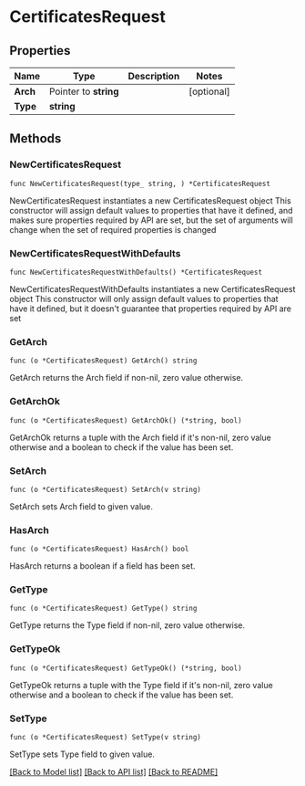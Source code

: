 # CertificatesRequest

## Properties

Name | Type | Description | Notes
------------ | ------------- | ------------- | -------------
**Arch** | Pointer to **string** |  | [optional] 
**Type** | **string** |  | 

## Methods

### NewCertificatesRequest

`func NewCertificatesRequest(type_ string, ) *CertificatesRequest`

NewCertificatesRequest instantiates a new CertificatesRequest object
This constructor will assign default values to properties that have it defined,
and makes sure properties required by API are set, but the set of arguments
will change when the set of required properties is changed

### NewCertificatesRequestWithDefaults

`func NewCertificatesRequestWithDefaults() *CertificatesRequest`

NewCertificatesRequestWithDefaults instantiates a new CertificatesRequest object
This constructor will only assign default values to properties that have it defined,
but it doesn't guarantee that properties required by API are set

### GetArch

`func (o *CertificatesRequest) GetArch() string`

GetArch returns the Arch field if non-nil, zero value otherwise.

### GetArchOk

`func (o *CertificatesRequest) GetArchOk() (*string, bool)`

GetArchOk returns a tuple with the Arch field if it's non-nil, zero value otherwise
and a boolean to check if the value has been set.

### SetArch

`func (o *CertificatesRequest) SetArch(v string)`

SetArch sets Arch field to given value.

### HasArch

`func (o *CertificatesRequest) HasArch() bool`

HasArch returns a boolean if a field has been set.

### GetType

`func (o *CertificatesRequest) GetType() string`

GetType returns the Type field if non-nil, zero value otherwise.

### GetTypeOk

`func (o *CertificatesRequest) GetTypeOk() (*string, bool)`

GetTypeOk returns a tuple with the Type field if it's non-nil, zero value otherwise
and a boolean to check if the value has been set.

### SetType

`func (o *CertificatesRequest) SetType(v string)`

SetType sets Type field to given value.



[[Back to Model list]](../README.md#documentation-for-models) [[Back to API list]](../README.md#documentation-for-api-endpoints) [[Back to README]](../README.md)


